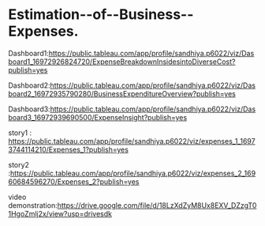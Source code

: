 # Estimation--of--Business--Expenses.

Dashboard1:https://public.tableau.com/app/profile/sandhiya.p6022/viz/Dasboard1_16972926824720/ExpenseBreakdownInsidesintoDiverseCost?publish=yes

Dashboard2:https://public.tableau.com/app/profile/sandhiya.p6022/viz/Dasboard2_16972935790280/BusinessExpenditureOverview?publish=yes

Dashboard3:https://public.tableau.com/app/profile/sandhiya.p6022/viz/Dasboard3_16972939690500/ExpenseInsight?publish=yes

story1   :   https://public.tableau.com/app/profile/sandhiya.p6022/viz/expenses_1_16973744114210/Expenses_1?publish=yes

story2   :https://public.tableau.com/app/profile/sandhiya.p6022/viz/expenses_2_16960684596270/Expenses_2?publish=yes

video demonstration:https://drive.google.com/file/d/18LzXdZyM8Ux8EXV_DZzgT01HgoZmlj2x/view?usp=drivesdk
